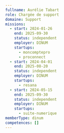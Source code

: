 ```yaml
---
fullname: Aurélie Tabart
role: Chargée de support
domaine: Support
missions:
  - start: 2024-01-26
    end: 2025-09-30
    status: independent
    employer: DINUM
    startups:
      - moncomptepro
      - proconnect
  - start: 2024-04-01
    end: 2025-08-20
    status: independent
    employer: DINUM
    startups:
      - resana
  - start: 2024-05-15
    end: 2025-09-30
    status: independent
    employer: DINUM
    startups:
      - suite-numerique
memberType: dinum
competences: []
---
```

